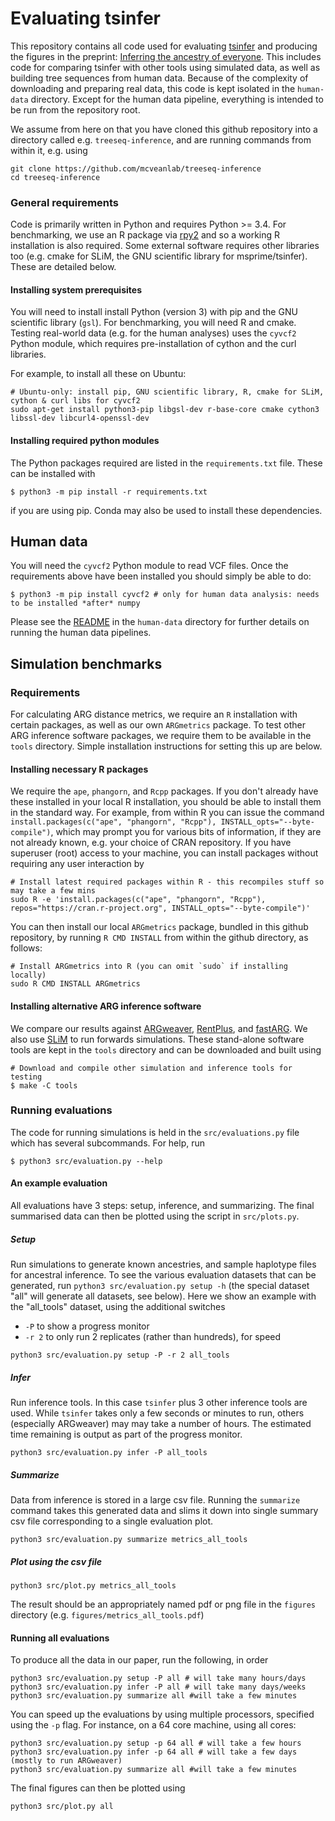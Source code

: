 # Evaluating tsinfer

This repository contains all code used for evaluating [tsinfer](https://tsinfer.readthedocs.io/en/latest/)
and producing the figures in the preprint:
[Inferring the ancestry of everyone](https://www.biorxiv.org/content/10.1101/458067v1). This 
includes code for comparing tsinfer with other tools using simulated data, as well as building 
tree sequences from human data. Because of the complexity of downloading and preparing 
real data, this code is kept isolated in the ``human-data`` directory. Except for the human 
data pipeline, everything is intended to be run from the repository root.

We assume from here on that you have cloned this github repository into a directory called e.g. 
`treeseq-inference`, and are running commands from within it, e.g. using

```
git clone https://github.com/mcveanlab/treeseq-inference
cd treeseq-inference
```

### General requirements

Code is primarily written in Python and requires Python >= 3.4. For benchmarking,
we  use an R package via [rpy2](https://rpy2.readthedocs.io/) and so a working 
R installation is also required. Some external software requires other libraries too
(e.g. cmake for SLiM, the GNU scientific library for msprime/tsinfer). 
These are detailed below.

#### Installing system prerequisites 
You will need to install install Python (version 3) with pip and the GNU scientific library (`gsl`).
For benchmarking, you will need R and cmake. Testing real-world data (e.g. for the
human analyses) uses the `cyvcf2` Python module, which requires pre-installation of 
cython and the curl libraries.

For example, to install all these on Ubuntu:

```
# Ubuntu-only: install pip, GNU scientific library, R, cmake for SLiM, cython & curl libs for cyvcf2
sudo apt-get install python3-pip libgsl-dev r-base-core cmake cython3 libssl-dev libcurl4-openssl-dev
```

#### Installing required python modules

The Python packages required are listed in the ``requirements.txt`` file. These can be 
installed with

```
$ python3 -m pip install -r requirements.txt
```

if you are using pip. Conda may also be used to install these dependencies.

## Human data

You will need the `cyvcf2` Python module to read VCF files. Once the requirements above have been installed you should simply be able to do:

```
$ python3 -m pip install cyvcf2 # only for human data analysis: needs to be installed *after* numpy
```

Please see the [README](human-data/README.md) in the ``human-data`` directory 
for further details on running the human data pipelines.

## Simulation benchmarks

### Requirements

For calculating ARG distance metrics, we require an `R` installation with certain packages, as well as
our own `ARGmetrics` package. To test other ARG inference software packages, we require them to be
available in the ``tools`` directory. Simple installation instructions for setting this up are below.

#### Installing necessary R packages

We require the `ape`, `phangorn`, and `Rcpp` packages. If you don't already have these installed
in your local R installation, you should be able to install them in the standard way. For example,
from within R you can issue the command 
`install.packages(c("ape", "phangorn", "Rcpp"), INSTALL_opts="--byte-compile")`, which may prompt
you for various bits of information, if they are not already known, e.g. your choice of CRAN repository.
If you have superuser (root) access to your machine, you can install packages without requiring any user interaction by

```
# Install latest required packages within R - this recompiles stuff so may take a few mins
sudo R -e 'install.packages(c("ape", "phangorn", "Rcpp"), repos="https://cran.r-project.org", INSTALL_opts="--byte-compile")'
```

You can then install our local `ARGmetrics` package, bundled in this github repository, by running `R CMD INSTALL` 
from within the github directory, as follows:

```
# Install ARGmetrics into R (you can omit `sudo` if installing locally)
sudo R CMD INSTALL ARGmetrics
```

#### Installing alternative ARG inference software

We compare our results against [ARGweaver](https://github.com/CshlSiepelLab/argweaver), [RentPlus](https://github.com/SajadMirzaei/RentPlus), and [fastARG](https://github.com/lh3/fastARG). 
We also use [SLiM](https://github.com/MesserLab/SLiM) to run forwards simulations. These stand-alone
software tools are kept in the ``tools`` directory and can be downloaded and built using 

```
# Download and compile other simulation and inference tools for testing
$ make -C tools
```

### Running evaluations

The code for running simulations is held in the ``src/evaluations.py`` file
which has several subcommands. For help, run

```
$ python3 src/evaluation.py --help
```

#### An example evaluation

All evaluations have 3 steps: setup, inference, and summarizing. The final summarised data can then be plotted using the script in `src/plots.py`. 

##### Setup
Run simulations to generate known ancestries, and sample haplotype files for ancestral 
inference. To see the various evaluation datasets that can be generated, run 
`python3 src/evaluation.py setup -h` (the special dataset "all" will generate all datasets,
see below). Here we show an example with the "all_tools" dataset, using the additional switches

* `-P` to show a progress monitor
* `-r 2` to only run 2 replicates (rather than hundreds), for speed
```
python3 src/evaluation.py setup -P -r 2 all_tools
```

##### Infer
Run inference tools. In this case `tsinfer` plus 3 other inference tools are used.
While `tsinfer` takes only a few seconds or minutes to run, others (especially ARGweaver)
may may take a number of hours. The estimated time remaining is output as part of the
progress monitor.
```
python3 src/evaluation.py infer -P all_tools
```
##### Summarize
Data from inference is stored in a large csv file. Running the `summarize` command
takes this generated data and slims it down into single summary csv file corresponding
to a single evaluation plot.
```
python3 src/evaluation.py summarize metrics_all_tools
```

##### Plot using the csv file
```
python3 src/plot.py metrics_all_tools
```

The result should be an appropriately named pdf or png file in the `figures` directory 
(e.g. `figures/metrics_all_tools.pdf`)

#### Running all evaluations

To produce all the data in our paper, run the following, in order

```
python3 src/evaluation.py setup -P all # will take many hours/days
python3 src/evaluation.py infer -P all # will take many days/weeks
python3 src/evaluation.py summarize all #will take a few minutes
```

You can speed up the evaluations by using multiple processors, specified using the `-p` flag.
For instance, on a 64 core machine, using all cores:

```
python3 src/evaluation.py setup -p 64 all # will take a few hours
python3 src/evaluation.py infer -p 64 all # will take a few days (mostly to run ARGweaver)
python3 src/evaluation.py summarize all #will take a few minutes
```

The final figures can then be plotted using

```
python3 src/plot.py all
```
